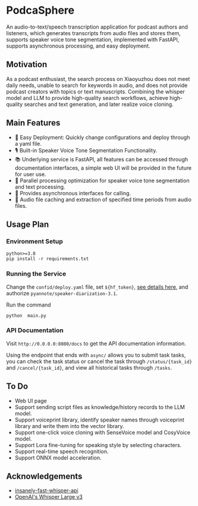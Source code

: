 # PodcaSphere

An audio-to-text/speech transcription application for podcast authors and listeners, which generates transcripts from audio files and stores them, supports speaker voice tone segmentation, implemented with FastAPI, supports asynchronous processing, and easy deployment.

## Motivation

As a podcast enthusiast, the search process on Xiaoyuzhou does not meet daily needs, unable to search for keywords in audio, and does not provide podcast creators with topics or text manuscripts. Combining the whisper model and LLM to provide high-quality search workflows, achieve high-quality searches and text generation, and later realize voice cloning.

## Main Features

- 🚀 Easy Deployment: Quickly change configurations and deploy through a yaml file.
- 🎙️ Built-in Speaker Voice Tone Segmentation Functionality.
- 📚 Underlying service is FastAPI, all features can be accessed through documentation interfaces, a simple web UI will be provided in the future for user use.
- 🔄 Parallel processing optimization for speaker voice tone segmentation and text processing.
- 🔗 Provides asynchronous interfaces for calling.
- 📃 Audio file caching and extraction of specified time periods from audio files.

## Usage Plan

### Environment Setup

```
python>=3.8
pip install -r requirements.txt
```

### Running the Service

Change the `confid/deploy.yaml` file, set `${hf_token}`, [see details here](https://huggingface.co/settings/tokens), and authorize `pyannote/speaker-diarization-3.1`.

Run the command 

`python  main.py `

### API Documentation

Visit `http://0.0.0.0:8080/docs` to get the API documentation information.

Using the endpoint that ends with `async/` allows you to submit task tasks, you can check the task status or cancel the task through `/status/{task_id}` and `/cancel/{task_id}`, and view all historical tasks through `/tasks`.

## To Do

-  Web UI page
-  Support sending script files as knowledge/history records to the LLM model.
-  Support voiceprint library, identify speaker names through voiceprint library and write them into the vector library.
-  Support one-click voice cloning with SenseVoice model and CosyVoice model.
-  Support Lora fine-tuning for speaking style by selecting characters.
-  Support real-time speech recognition.
-  Support ONNX model acceleration.

## Acknowledgements

- [insanely-fast-whisper-api](https://github.com/JigsawStack/insanely-fast-whisper-api)
- [OpenAI's Whisper Large v3](https://huggingface.co/openai/whisper-large-v3)